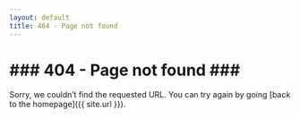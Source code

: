 ```yaml
---
layout: default
title: 404 - Page not found
---
```

### 404 - Page not found ###
====================
Sorry, we couldn’t find the requested URL. You can try again by going [back to the homepage]({{ site.url }}).
